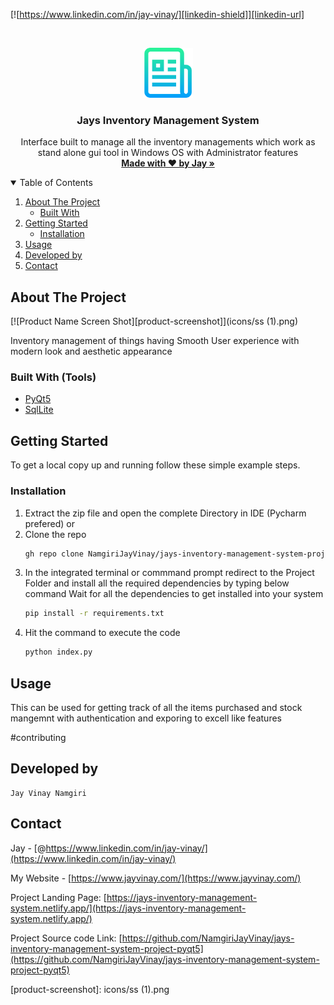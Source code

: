 <!--
*** Thanks for checking out the Best-README-Template. If you have a suggestion
*** that would make this better, please fork the repo and create a pull request
*** or simply open an issue with the tag "enhancement".
*** Thanks again! Now go create something AMAZING! :D
-->



<!-- PROJECT SHIELDS -->
<!--
*** I'm using markdown "reference style" links for readability.
*** Reference links are enclosed in brackets [ ] instead of parentheses ( ).
*** See the bottom of this document for the declaration of the reference variables
*** for contributors-url, forks-url, etc. This is an optional, concise syntax you may use.
*** https://www.markdownguide.org/basic-syntax/#reference-style-links
-->

[![https://www.linkedin.com/in/jay-vinay/][linkedin-shield]][linkedin-url]



<!-- PROJECT LOGO -->
<br />
<p align="center">
  <a href="https://github.com/othneildrew/Best-README-Template">
    <img src="icons/logo.png" alt="Logo" width="80" height="80">
  </a>

  <h3 align="center">Jays Inventory Management System</h3>

  <p align="center">
    Interface built to manage all the inventory managements which work as stand alone gui tool in Windows OS with Administrator features
    <br />
    <a href="https://jays-inventory-management-system.netlify.app/"><strong>Made with ♥ by Jay
 »</strong></a>
    
  </p>
</p>



<!-- TABLE OF CONTENTS -->
<details open="open">
  <summary>Table of Contents</summary>
  <ol>
    <li>
      <a href="#about-the-project">About The Project</a>
      <ul>
        <li><a href="#built-with">Built With</a></li>
      </ul>
    </li>
    <li>
      <a href="#getting-started">Getting Started</a>
      <ul>
        <li><a href="#installation">Installation</a></li>
      </ul>
    </li>
    <li><a href="#usage">Usage</a></li>
    <li><a href="#contributing">Developed by</a></li>
    <li><a href="#contact">Contact</a></li>

  </ol>
</details>



<!-- ABOUT THE PROJECT -->
## About The Project

[![Product Name Screen Shot][product-screenshot]](icons/ss (1).png)

Inventory management of things having Smooth User experience with modern look and aesthetic appearance


### Built With (Tools)

* [PyQt5](https://www.qt.io/)
* [SqlLite](https://sqlitebrowser.org/)


<!-- GETTING STARTED -->
## Getting Started

To get a local copy up and running follow these simple example steps.

### Installation

1. Extract the zip file and open the complete Directory in IDE (Pycharm prefered)
or
2. Clone the repo
   ```sh
   gh repo clone NamgiriJayVinay/jays-inventory-management-system-project-pyqt5
   ```
3. In the integrated terminal or commmand prompt redirect to the Project Folder and install all the required dependencies by typing below command
Wait for all the dependencies to get installed into your system
   ```sh
   pip install -r requirements.txt
   ```
4. Hit the command to execute the code
   ```py
   python index.py
   ```



<!-- USAGE EXAMPLES -->
## Usage

This can be used for getting track of all the items purchased and stock mangemnt with authentication and exporing to excell like features



#contributing
<!-- CONTRIBUTING -->
## Developed by
    Jay Vinay Namgiri





<!-- CONTACT -->
## Contact

Jay - [@https://www.linkedin.com/in/jay-vinay/](https://www.linkedin.com/in/jay-vinay/)

My Website - [https://www.jayvinay.com/](https://www.jayvinay.com/)


Project  Landing Page: [https://jays-inventory-management-system.netlify.app/](https://jays-inventory-management-system.netlify.app/)

Project  Source code Link: [https://github.com/NamgiriJayVinay/jays-inventory-management-system-project-pyqt5](https://github.com/NamgiriJayVinay/jays-inventory-management-system-project-pyqt5)




<!-- MARKDOWN LINKS & IMAGES -->
<!-- https://www.markdownguide.org/basic-syntax/#reference-style-links -->
[contributors-shield]: https://img.shields.io/github/contributors/othneildrew/Best-README-Template.svg?style=for-the-badge
[contributors-url]: https://www.jayvinay.com/

[linkedin-shield]: https://img.shields.io/badge/-LinkedIn-black.svg?style=for-the-badge&logo=linkedin&colorB=555
[linkedin-url]: https://www.linkedin.com/in/jay-vinay/
[product-screenshot]: icons/ss (1).png

